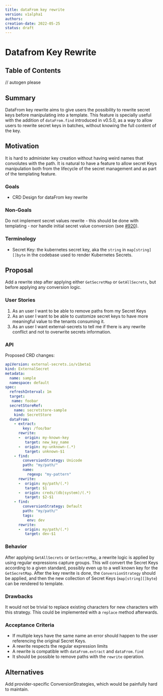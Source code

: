 ```yaml
---
title: dataFrom key rewrite
version: v1alpha1
authors: 
creation-date: 2022-05-25
status: draft
---
```

# Datafrom Key Rewrite

## Table of Contents

<!-- toc -->
// autogen please
<!-- /toc -->


## Summary
DataFrom key rewrite aims to give users the possibility to rewrite secret keys before manipulating into a template. This feature is specially useful with the addition of `dataFrom.find` introduced in v0.5.0, as a way to allow users to rewrite secret keys in batches, without knowing the full content of the key.

## Motivation
It is hard to administer key creation without having weird names that convolutes with the path. It is natural to have a feature to allow secret Keys manipulation both from the lifecycle of the secret management and as part of the templating feature.

### Goals
- CRD Design for dataFrom key rewrite

### Non-Goals
Do not implement secret values rewrite - this should be done with templating - nor handle initial secret value conversion (see [#920](https://github.com/external-secrets/external-secrets/issues/920)). 

### Terminology
- Secret Key: the kubernetes secret key, aka the `string` in `map[string][]byte` in the codebase used to render Kubernetes Secrets.

## Proposal

Add a rewrite step after applying either `GetSecretMap` or `GetAllSecrets`, but before applying any conversion logic.

### User Stories
1. As an user I want to be able to remove paths from my Secret Keys
2. As an user I want to be able to customize secret keys to have more meaningful value to the tenants consuming it.
3. As an user I want external-secrets to tell me if there is any rewrite conflict and not to overwrite secrets information.

### API
Proposed CRD changes:

```yaml
apiVersion: external-secrets.io/v1beta1
kind: ExternalSecret
metadata:
  name: sample
  namespace: default
spec:
  refreshInterval: 1m
  target:
   name: foobar
  secretStoreRef:
    name: secretstore-sample
    kind: SecretStore
  dataFrom:
    - extract:
        key: /foo/bar
      rewrite:
      -  origin: my-known-key
         target: new_key_name
      -  origin: my-unknown-(.*)
         target: unknown-$1
    - find:
        conversionStrategy: Unicode
        path: "my/path/"
        name:
          regexp: "my-pattern"
      rewrite:
      -  origin: my/path/(.*)
         target: $1
      -  origin: creds/(db|system)/(.*)
         target: $2-$1
    - find:
        conversionStrategy: Default
        path: "my/path/"
        tags:
          env: dev
      rewrite:
      -  origin: my/path/(.*)
         target: dev-$1

```

### Behavior
After applying `GetAllSecrets` or `GetSecretMap`, a rewrite logic is applied by using regular expressions capture groups. This will convert the Secret Keys according to a given standard, possibly even up to a well known key for the `GetSecretMap`. After the key rewrite is done, the `ConversionStrategy` should be applied, and then the new collection of Secret Keys (`map[string][]byte`) can be rendered to template.

### Drawbacks

It would not be trivial to replace existing characters for new characters with this strategy. This could be implemented with a `replace` method afterwards.

### Acceptance Criteria
+ If multiple keys have the same name an error should happen to the user referencing the original Secret Keys.
+ A rewrite respects the regular expression limits
+ A rewrite is compatible with `dataFrom.extract` and `dataFrom.find`
+ It should be possible to remove paths with the `rewrite` operation.

## Alternatives
Add provider-specific ConversionStrategies, which would be painfully hard to maintain.